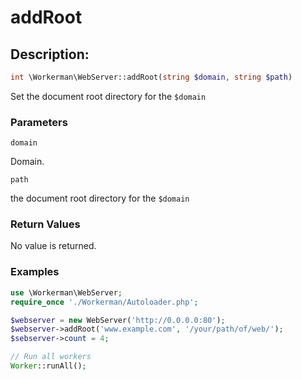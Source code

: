 # addRoot

## Description:
```php
int \Workerman\WebServer::addRoot(string $domain, string $path)
```
Set the document root directory for the ```$domain```


### Parameters
``` domain ```

Domain.


``` path ```

the document root directory for the ```$domain```


### Return Values
No value is returned.

### Examples
```php
use \Workerman\WebServer;
require_once './Workerman/Autoloader.php';

$webserver = new WebServer('http://0.0.0.0:80');
$webserver->addRoot('www.example.com', '/your/path/of/web/');
$sebserver->count = 4;

// Run all workers
Worker::runAll();
```
